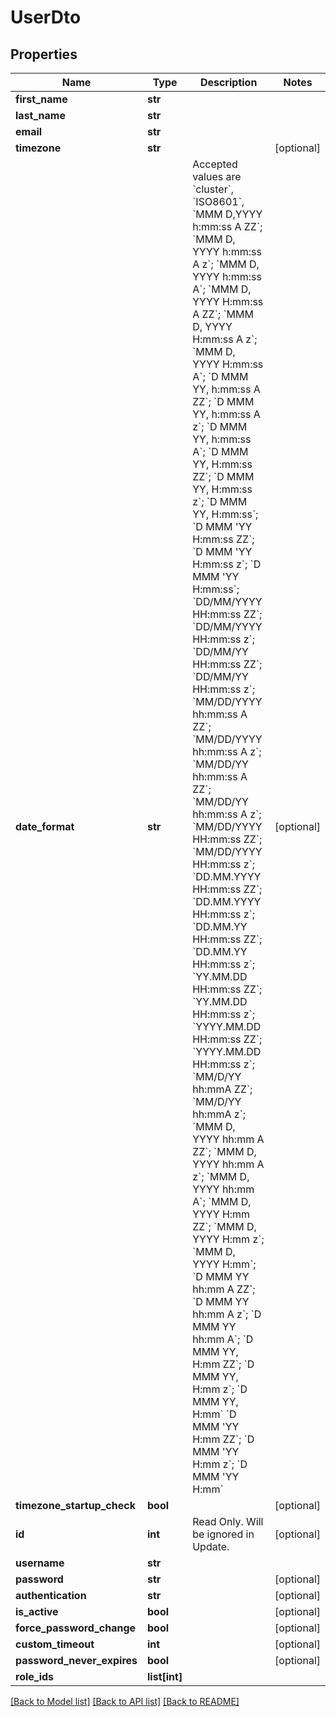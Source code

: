 # UserDto

## Properties
Name | Type | Description | Notes
------------ | ------------- | ------------- | -------------
**first_name** | **str** |  | 
**last_name** | **str** |  | 
**email** | **str** |  | 
**timezone** | **str** |  | [optional] 
**date_format** | **str** | Accepted values are &#x60;cluster&#x60;, &#x60;ISO8601&#x60;, &#x60;MMM D,YYYY h:mm:ss A ZZ&#x60;; &#x60;MMM D, YYYY h:mm:ss A z&#x60;; &#x60;MMM D, YYYY h:mm:ss A&#x60;; &#x60;MMM D, YYYY H:mm:ss A ZZ&#x60;;         &#x60;MMM D, YYYY H:mm:ss A z&#x60;; &#x60;MMM D, YYYY H:mm:ss A&#x60;; &#x60;D MMM YY, h:mm:ss A ZZ&#x60;; &#x60;D MMM YY, h:mm:ss A z&#x60;; &#x60;D MMM YY, h:mm:ss A&#x60;; &#x60;D MMM YY, H:mm:ss ZZ&#x60;;         &#x60;D MMM YY, H:mm:ss z&#x60;; &#x60;D MMM YY, H:mm:ss&#x60;; &#x60;D MMM &#x27;YY H:mm:ss ZZ&#x60;; &#x60;D MMM &#x27;YY H:mm:ss z&#x60;; &#x60;D MMM &#x27;YY H:mm:ss&#x60;; &#x60;DD/MM/YYYY HH:mm:ss ZZ&#x60;;         &#x60;DD/MM/YYYY HH:mm:ss z&#x60;; &#x60;DD/MM/YY HH:mm:ss ZZ&#x60;; &#x60;DD/MM/YY HH:mm:ss z&#x60;; &#x60;MM/DD/YYYY hh:mm:ss A ZZ&#x60;; &#x60;MM/DD/YYYY hh:mm:ss A z&#x60;; &#x60;MM/DD/YY hh:mm:ss A ZZ&#x60;;         &#x60;MM/DD/YY hh:mm:ss A z&#x60;; &#x60;MM/DD/YYYY HH:mm:ss ZZ&#x60;; &#x60;MM/DD/YYYY HH:mm:ss z&#x60;; &#x60;DD.MM.YYYY HH:mm:ss ZZ&#x60;; &#x60;DD.MM.YYYY HH:mm:ss z&#x60;; &#x60;DD.MM.YY HH:mm:ss ZZ&#x60;;         &#x60;DD.MM.YY HH:mm:ss z&#x60;; &#x60;YY.MM.DD HH:mm:ss ZZ&#x60;; &#x60;YY.MM.DD HH:mm:ss z&#x60;; &#x60;YYYY.MM.DD HH:mm:ss ZZ&#x60;; &#x60;YYYY.MM.DD HH:mm:ss z&#x60;; &#x60;MM/D/YY hh:mmA ZZ&#x60;;         &#x60;MM/D/YY hh:mmA z&#x60;; &#x60;MMM D, YYYY hh:mm A ZZ&#x60;; &#x60;MMM D, YYYY hh:mm A z&#x60;; &#x60;MMM D, YYYY hh:mm A&#x60;; &#x60;MMM D, YYYY H:mm ZZ&#x60;; &#x60;MMM D, YYYY H:mm z&#x60;;         &#x60;MMM D, YYYY H:mm&#x60;; &#x60;D MMM YY hh:mm A ZZ&#x60;; &#x60;D MMM YY hh:mm A z&#x60;; &#x60;D MMM YY hh:mm A&#x60;; &#x60;D MMM YY, H:mm ZZ&#x60;; &#x60;D MMM YY, H:mm z&#x60;; &#x60;D MMM YY, H:mm&#x60;        &#x60;D MMM &#x27;YY H:mm ZZ&#x60;; &#x60;D MMM &#x27;YY H:mm z&#x60;; &#x60;D MMM &#x27;YY H:mm&#x60; | [optional] 
**timezone_startup_check** | **bool** |  | [optional] 
**id** | **int** | Read Only. Will be ignored in Update. | [optional] 
**username** | **str** |  | 
**password** | **str** |  | [optional] 
**authentication** | **str** |  | [optional] 
**is_active** | **bool** |  | [optional] 
**force_password_change** | **bool** |  | [optional] 
**custom_timeout** | **int** |  | [optional] 
**password_never_expires** | **bool** |  | [optional] 
**role_ids** | **list[int]** |  | 

[[Back to Model list]](../README.md#documentation-for-models) [[Back to API list]](../README.md#documentation-for-api-endpoints) [[Back to README]](../README.md)

